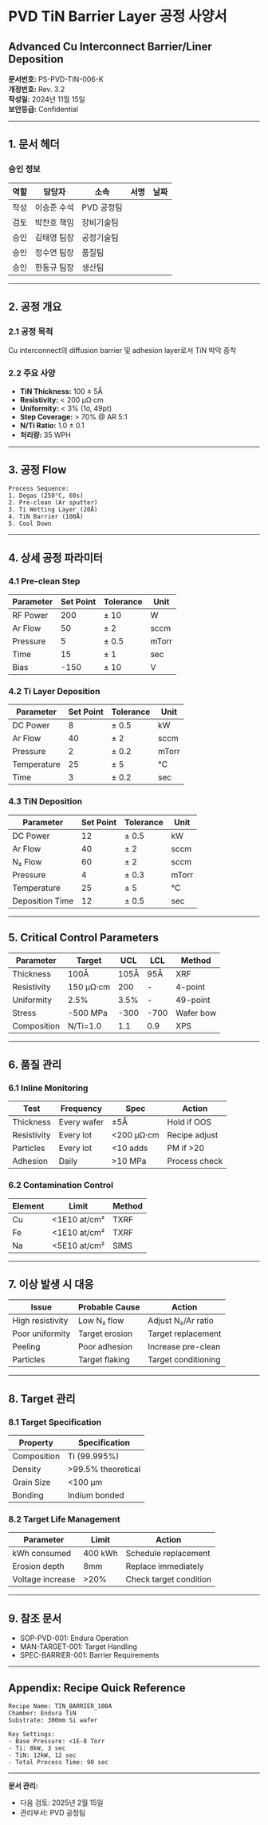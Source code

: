 # PVD TiN Barrier Layer 공정 사양서
## Advanced Cu Interconnect Barrier/Liner Deposition

**문서번호:** PS-PVD-TIN-006-K  
**개정번호:** Rev. 3.2  
**작성일:** 2024년 11월 15일  
**보안등급:** Confidential  

---

## 1. 문서 헤더

### 승인 정보
| 역할 | 담당자 | 소속 | 서명 | 날짜 |
|------|--------|------|------|------|
| 작성 | 이승준 수석 | PVD 공정팀 | | |
| 검토 | 박찬호 책임 | 장비기술팀 | | |
| 승인 | 김태영 팀장 | 공정기술팀 | | |
| 승인 | 정수연 팀장 | 품질팀 | | |
| 승인 | 한동규 팀장 | 생산팀 | | |

---

## 2. 공정 개요

### 2.1 공정 목적
Cu interconnect의 diffusion barrier 및 adhesion layer로서 TiN 박막 증착

### 2.2 주요 사양
- **TiN Thickness:** 100 ± 5Å
- **Resistivity:** < 200 µΩ·cm
- **Uniformity:** < 3% (1σ, 49pt)
- **Step Coverage:** > 70% @ AR 5:1
- **N/Ti Ratio:** 1.0 ± 0.1
- **처리량:** 35 WPH

---

## 3. 공정 Flow

```
Process Sequence:
1. Degas (250°C, 60s)
2. Pre-clean (Ar sputter)
3. Ti Wetting Layer (20Å)
4. TiN Barrier (100Å)
5. Cool Down
```

---

## 4. 상세 공정 파라미터

### 4.1 Pre-clean Step

| Parameter | Set Point | Tolerance | Unit |
|-----------|-----------|-----------|------|
| RF Power | 200 | ± 10 | W |
| Ar Flow | 50 | ± 2 | sccm |
| Pressure | 5 | ± 0.5 | mTorr |
| Time | 15 | ± 1 | sec |
| Bias | -150 | ± 10 | V |

### 4.2 Ti Layer Deposition

| Parameter | Set Point | Tolerance | Unit |
|-----------|-----------|-----------|------|
| DC Power | 8 | ± 0.5 | kW |
| Ar Flow | 40 | ± 2 | sccm |
| Pressure | 2 | ± 0.2 | mTorr |
| Temperature | 25 | ± 5 | °C |
| Time | 3 | ± 0.2 | sec |

### 4.3 TiN Deposition

| Parameter | Set Point | Tolerance | Unit |
|-----------|-----------|-----------|------|
| DC Power | 12 | ± 0.5 | kW |
| Ar Flow | 40 | ± 2 | sccm |
| N₂ Flow | 60 | ± 2 | sccm |
| Pressure | 4 | ± 0.3 | mTorr |
| Temperature | 25 | ± 5 | °C |
| Deposition Time | 12 | ± 0.5 | sec |

---

## 5. Critical Control Parameters

| Parameter | Target | UCL | LCL | Method |
|-----------|--------|-----|-----|--------|
| Thickness | 100Å | 105Å | 95Å | XRF |
| Resistivity | 150 µΩ·cm | 200 | - | 4-point |
| Uniformity | 2.5% | 3.5% | - | 49-point |
| Stress | -500 MPa | -300 | -700 | Wafer bow |
| Composition | N/Ti=1.0 | 1.1 | 0.9 | XPS |

---

## 6. 품질 관리

### 6.1 Inline Monitoring

| Test | Frequency | Spec | Action |
|------|-----------|------|--------|
| Thickness | Every wafer | ±5Å | Hold if OOS |
| Resistivity | Every lot | <200 µΩ·cm | Recipe adjust |
| Particles | Every lot | <10 adds | PM if >20 |
| Adhesion | Daily | >10 MPa | Process check |

### 6.2 Contamination Control

| Element | Limit | Method |
|---------|-------|--------|
| Cu | <1E10 at/cm² | TXRF |
| Fe | <1E10 at/cm² | TXRF |
| Na | <5E10 at/cm² | SIMS |

---

## 7. 이상 발생 시 대응

| Issue | Probable Cause | Action |
|-------|---------------|--------|
| High resistivity | Low N₂ flow | Adjust N₂/Ar ratio |
| Poor uniformity | Target erosion | Target replacement |
| Peeling | Poor adhesion | Increase pre-clean |
| Particles | Target flaking | Target conditioning |

---

## 8. Target 관리

### 8.1 Target Specification

| Property | Specification |
|----------|--------------|
| Composition | Ti (99.995%) |
| Density | >99.5% theoretical |
| Grain Size | <100 µm |
| Bonding | Indium bonded |

### 8.2 Target Life Management

| Parameter | Limit | Action |
|-----------|-------|--------|
| kWh consumed | 400 kWh | Schedule replacement |
| Erosion depth | 8mm | Replace immediately |
| Voltage increase | >20% | Check target condition |

---

## 9. 참조 문서

- SOP-PVD-001: Endura Operation
- MAN-TARGET-001: Target Handling
- SPEC-BARRIER-001: Barrier Requirements

---

## Appendix: Recipe Quick Reference

```
Recipe Name: TIN_BARRIER_100A
Chamber: Endura TiN
Substrate: 300mm Si wafer

Key Settings:
- Base Pressure: <1E-8 Torr
- Ti: 8kW, 3 sec
- TiN: 12kW, 12 sec
- Total Process Time: 90 sec
```

---

**문서 관리:**
- 다음 검토: 2025년 2월 15일
- 관리부서: PVD 공정팀